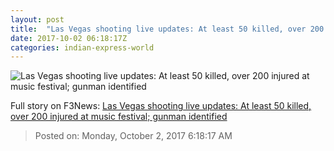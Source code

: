 ```yaml
---
layout: post
title:  "Las Vegas shooting live updates: At least 50 killed, over 200 injured at music festival; gunman identified"
date: 2017-10-02 06:18:17Z
categories: indian-express-world
---
```


![Las Vegas shooting live updates: At least 50 killed, over 200 injured at music festival; gunman identified](http://images.indianexpress.com/2017/10/las-vegas.jpg?w=759)




Full story on F3News: [Las Vegas shooting live updates: At least 50 killed, over 200 injured at music festival; gunman identified](http://www.f3nws.com/n/WtpJJH)

> Posted on: Monday, October 2, 2017 6:18:17 AM
